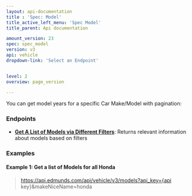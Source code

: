 ```yaml
---
layout: api-documentation
title : 'Spec: Model'
title_active_left_menu: 'Spec Model'
title_parent: Api documentation

amount_version: 23
spec: spec_model
version: v3
api: vehicle
dropdown-link: 'Select an Endpoint'


level: 2
overview: page_version

---
```


<div class="info-message">
  You can get model years for a specific Car Make/Model with pagination:
</div>

### Endpoints

* [**Get A List of Models via Different Filters**](/api-documentation/vehicle/spec_model/v3/01_list_of_models/api-description.html): Returns relevant information about models based on filters 

### Examples

#### Example 1: Get a list of Models for all Honda

> https://api.edmunds.com/api/vehicle/v3/models?api_key={api key}&makeNiceName=honda
